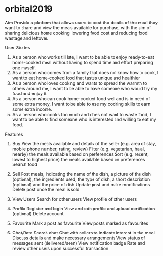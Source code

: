 # orbital2019

Aim
Provide a platform that allows users to post the details of the meal they want to share and view the meals available for purchase, with the aim of sharing delicious home cooking, lowering food cost and reducing food wastage and leftover. 

User Stories
1. As a person who works till late, I want to be able to enjoy ready-to-eat home-cooked meal without having to spend time and effort preparing one myself.
2. As a person who comes from a family that does not know how to cook, I want to eat home-cooked food that tastes unique and healthier.
3. As a person who loves cooking and wants to spread the warmth to others around me, I want to be able to have someone who would try my food and enjoy it.
4. As a person who can cook home-cooked food well and is in need of some extra money, I want to be able to use my cooking skills to earn some extra income.
5. As a person who cooks too much and does not want to waste food, I want to be able to find someone who is interested and willing to eat my food.

Features
1. Buy
View the meals available and details of the seller (e.g. area of stay, mobile phone number, rating, review)
Filter (e.g. vegetarian, halal, nearby) the meals available based on preferences
Sort (e.g. recent, lowest to highest price) the meals available based on preferences
Search food

2. Sell
Post meals, indicating the name of the dish, a picture of the dish (optional), the ingredients used, the type of dish, a short description (optional) and the price of dish
Update post and make modifications
Delete post once the meal is sold

3. View Users
Search for other users
View profile of other users

4. Profile
Register and login
View and edit profile and upload certification (optional)
Delete account

5. Favourite
Mark a post as favourite
View posts marked as favourites

6. Chat/Rate
Search chat
Chat with sellers to indicate interest in the meal
Discuss details and make necessary arrangements
View status of messages sent (delivered/seen)
View notification badge
Rate and review other users upon successful transaction

